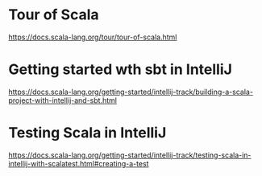# Tour of Scala

https://docs.scala-lang.org/tour/tour-of-scala.html

# Getting started wth sbt in IntelliJ

https://docs.scala-lang.org/getting-started/intellij-track/building-a-scala-project-with-intellij-and-sbt.html

# Testing Scala in IntelliJ

https://docs.scala-lang.org/getting-started/intellij-track/testing-scala-in-intellij-with-scalatest.html#creating-a-test